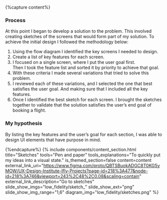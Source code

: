 {%capture content%}
### Process
At this point I began to develop a solution to the problem. This involved creating sketches of the screens that would form part of my solution. To achieve the initial design I followed the methodology below:

1. Using the flow diagram I identified the key screens I needed to
design.
2. Create a list of key features for each screen.
3. I focused on a single screen, where I put the user goal first.  
Then I took the feature list and sorted it by priority to achieve
that goal.
4. With these criteria  I made several variations that tried to solve
this problem.
5. I reviewed each of these variations, and I selected the one that
best satisfies the user goal. And making sure that I included all
the key features.
6. Once I identified the best sketch for each screen. I brought
the sketches together to validate that the solution satisfies
the user’s end goal of booking a flight.

### My hypothesis
By listing the key features and the user’s goal for each section, I was able to design UI elements that have purpose in mind.

{%endcapture%}
{%
include components/content_section.html
title="Sketches"
tools="Pen and paper"
tools_explanations="To quickly put my ideas into a visual state."
is_themed_section=false
content=content
external_link_uri="https://www.figma.com/proto/QBTSBuokADGC8T0KG5yMOW/UX-Design-Institute-Ifly-Projects?page-id=218%3A477&node-id=218%3A746&viewport=243%2C48%2C0.08&scaling=contain"
external_link_description="Go to sketches"
slide_show_imgs="low_fidelity/sketch_"
slide_show_ext="png"
slide_show_img_range="1,6"
diagram_img="low_fidelity/sketches.png"
%}
